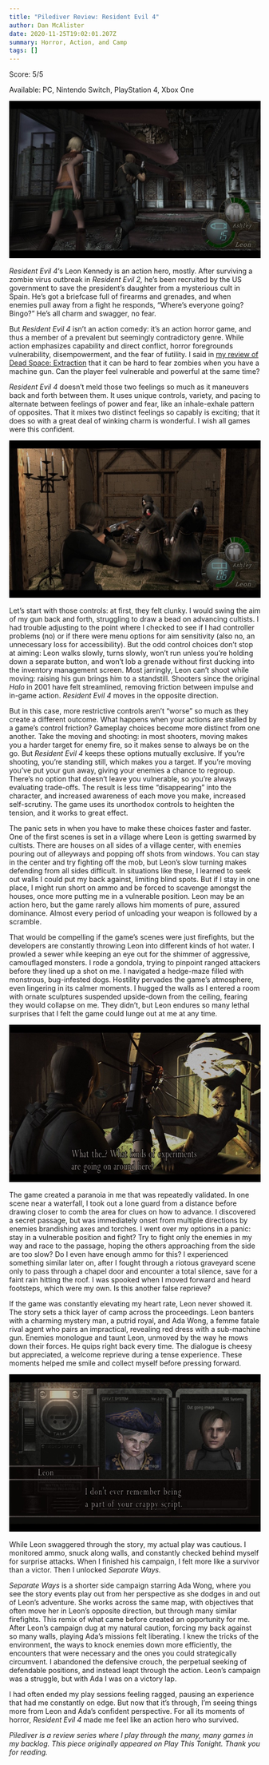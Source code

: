 ```yaml
---
title: "Pilediver Review: Resident Evil 4"
author: Dan McAlister
date: 2020-11-25T19:02:01.207Z
summary: Horror, Action, and Camp
tags: []
---
```

Score: 5/5

Available: PC, Nintendo Switch, PlayStation 4, Xbox One

![Leon and Ashley running down a hallway.](/static/img/5ca3319a-e469-41a6-9c59-59f8b2c9fc7a.jpeg)

*Resident Evil 4*‘s Leon Kennedy is an action hero, mostly. After surviving a zombie virus outbreak in *Resident Evil 2,* he’s been recruited by the US government to save the president’s daughter from a mysterious cult in Spain. He’s got a briefcase full of firearms and grenades, and when enemies pull away from a fight he responds, “Where’s everyone going? Bingo?” He’s all charm and swagger, no fear.

But *Resident Evil 4* isn’t an action comedy: it’s an action horror game, and thus a member of a prevalent but seemingly contradictory genre. While action emphasizes capability and direct conflict, horror foregrounds vulnerability, disempowerment, and the fear of futility. I said in [my review of Dead Space: Extraction](https://playthistonight.com/posts/pilediver-review:-dead-space-extraction/) that it can be hard to fear zombies when you have a machine gun. Can the player feel vulnerable and powerful at the same time? 

*Resident Evil 4* doesn’t meld those two feelings so much as it maneuvers back and forth between them. It uses unique controls, variety, and pacing to alternate between feelings of power and fear, like an inhale-exhale pattern of opposites. That it mixes two distinct feelings so capably is exciting; that it does so with a great deal of winking charm is wonderful. I wish all games were this confident. 

![Leon pointing a shotgun at aggressive cultists.](/static/img/c7447cf0-7ea7-4511-8d19-dac656468c6a.jpeg)

Let’s start with those controls: at first, they felt clunky. I would swing the aim of my gun back and forth, struggling to draw a bead on advancing cultists. I had trouble adjusting to the point where I checked to see if I had controller problems (no) or if there were menu options for aim sensitivity (also no, an unnecessary loss for accessibility). But the odd control choices don’t stop at aiming:  Leon walks slowly, turns slowly, won’t run unless you’re holding down a separate button, and won’t lob a grenade without first ducking into the inventory management screen. Most jarringly, Leon can’t shoot while moving: raising his gun brings him to a standstill. Shooters since the original *Halo* in 2001 have felt streamlined, removing friction between impulse and in-game action. *Resident Evil 4* moves in the opposite direction. 

But in this case, more restrictive controls aren’t “worse” so much as they create a different outcome. What happens when your actions are stalled by a game’s control friction? Gameplay choices become more distinct from one another. Take the moving and shooting: in most shooters, moving makes you a harder target for enemy fire, so it makes sense to always be on the go. But *Resident Evil 4* keeps these options mutually exclusive. If you’re shooting, you’re standing still, which makes you a target. If you’re moving you’ve put your gun away, giving your enemies a chance to regroup. There’s no option that doesn’t leave you vulnerable, so you’re always evaluating trade-offs. The result is less time “disappearing” into the character, and increased awareness of each move you make, increased self-scrutiny. The game uses its unorthodox controls to heighten the tension, and it works to great effect.

The panic sets in when you have to make these choices faster and faster. One of the first scenes is set in a village where Leon is getting swarmed by cultists. There are houses on all sides of a village center, with enemies pouring out of alleyways and popping off shots from windows. You can stay in the center and try fighting off the mob, but Leon’s slow turning makes defending from all sides difficult. In situations like these, I learned to seek out walls I could put my back against, limiting blind spots. But if I stay in one place, I might run short on ammo and be forced to scavenge amongst the houses, once more putting me in a vulnerable position. Leon may be an action hero, but the game rarely allows him moments of pure, assured dominance. Almost every period of unloading your weapon is followed by a scramble. 

That would be compelling if the game’s scenes were just firefights, but the developers are constantly throwing Leon into different kinds of hot water. I prowled a sewer while keeping an eye out for the shimmer of aggressive, camouflaged monsters. I rode a gondola, trying to pinpoint ranged attackers before they lined up a shot on me. I navigated a hedge-maze filled with monstrous, bug-infested dogs. Hostility pervades the game’s atmosphere, even lingering in its calmer moments. I hugged the walls as I entered a room with ornate sculptures suspended upside-down from the ceiling, fearing they would collapse on me. They didn’t, but Leon endures so many lethal surprises that I felt the game could lunge out at me at any time.

![Leon finds a human experiment, says “What the...? What kinds of experiments are going on around here?”](/static/img/4fe0ea43-83b7-49c8-a4de-77218cf225cc.jpeg)

The game created a paranoia in me that was repeatedly validated. In one scene near a waterfall, I took out a lone guard from a distance before drawing closer to comb the area for clues on how to advance. I discovered a secret passage, but was immediately onset from multiple directions by enemies brandishing axes and torches. I went over my options in a panic: stay in a vulnerable position and fight? Try to fight only the enemies in my way and race to the passage, hoping the others approaching from the side are too slow? Do I even have enough ammo for this? I experienced something similar later on, after I fought through a riotous graveyard scene only to pass through a chapel door and encounter a total silence, save for a faint rain hitting the roof. I was spooked when I moved forward and heard footsteps, which were my own. Is this another false reprieve?

If the game was constantly elevating my heart rate, Leon never showed it. The story sets a thick layer of camp across the proceedings. Leon banters with a charming mystery man, a putrid royal, and Ada Wong, a femme fatale rival agent who pairs an impractical, revealing red dress with a sub-machine gun. Enemies monologue and taunt Leon, unmoved by the way he mows down their forces. He quips right back every time. The dialogue is cheesy but appreciated, a welcome reprieve during a tense experience. These moments helped me smile and collect myself before pressing forward. 

![Leon tells an enemy “I don’t ever remember being a part of your crappy script!”](/static/img/49c681cb-a875-4126-9cac-1540e306b65f.jpeg)

While Leon swaggered through the story, my actual play was cautious. I monitored ammo, snuck along walls, and constantly checked behind myself for surprise attacks. When I finished his campaign, I felt more like a survivor than a victor. Then I unlocked *Separate Ways.*

*Separate Ways* is a shorter side campaign starring Ada Wong, where you see the story events play out from her perspective as she dodges in and out of Leon’s adventure. She works across the same map, with objectives that often move her in Leon’s opposite direction, but through many similar firefights. This remix of what came before created an opportunity for me. After Leon’s campaign dug at my natural caution, forcing my back against so many walls, playing Ada’s missions felt liberating. I knew the tricks of the environment, the ways to knock enemies down more efficiently, the encounters that were necessary and the ones you could strategically circumvent. I abandoned the defensive crouch, the perpetual seeking of defendable positions, and instead leapt through the action. Leon’s campaign was a struggle, but with Ada I was on a victory lap. 

I had often ended my play sessions feeling ragged, pausing an experience that had me constantly on edge. But now that it’s through, I’m seeing things more from Leon and Ada’s confident perspective. For all its moments of horror, *Resident Evil 4* made me feel like an action hero who survived.

*Pilediver is a review series where I play through the many, many games in my backlog. This piece originally appeared on Play This Tonight. Thank you for reading.*